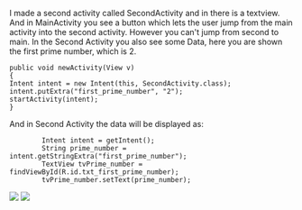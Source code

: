 
I made a second activity called SecondActivity and in there is a textview. And in MainActivity you see
a button which lets the user jump from the main activity into the second activity. However you can't jump
from second to main. In the Second Activity you also see some Data, here you are shown the first prime number, which is 2.

```
public void newActivity(View v)
{
Intent intent = new Intent(this, SecondActivity.class);
intent.putExtra("first_prime_number", "2");
startActivity(intent);
}
```

And in Second Activity the data will be displayed as:

```
        Intent intent = getIntent();
        String prime_number = intent.getStringExtra("first_prime_number");
        TextView tvPrime_number = findViewById(R.id.txt_first_prime_number);
        tvPrime_number.setText(prime_number);
```

![](Screenshot_20220502-074058.jpg)
![](Screenshot_20220502-074103.jpg)